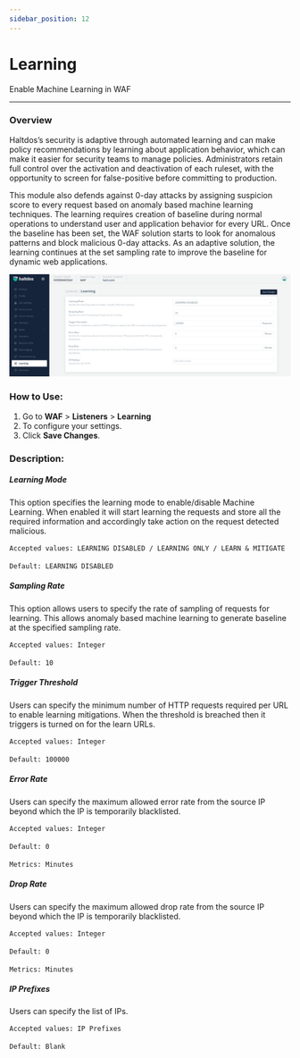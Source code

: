 ```yaml
---
sidebar_position: 12
---
```


# Learning
Enable Machine Learning in WAF

---

### Overview 

Haltdos’s security is adaptive through automated learning and can make policy recommendations by learning about application behavior, which can make it easier for security teams to manage policies. Administrators retain full control over the activation and deactivation of each ruleset, with the opportunity to screen for false-positive before committing to production.

This module also defends against 0-day attacks by assigning suspicion score to every request based on anomaly based machine learning techniques. The learning requires creation of baseline during normal operations to understand user and application behavior for every URL. Once the baseline has been set, the WAF solution starts to look for anomalous patterns and block malicious 0-day attacks. As an adaptive solution, the learning continues at the set sampling rate to improve the baseline for dynamic web applications.

![learning](/img/waf/v7/docs/learning.png)

### How to Use:

1. Go to **WAF** > **Listeners** > **Learning**
2. To configure your settings. 
3. Click **Save Changes**.

### Description:

##### **Learning Mode**

This option specifies the learning mode to enable/disable Machine Learning. When enabled it will start learning the requests and store all the required information and accordingly take action on the request detected malicious.

    Accepted values: LEARNING DISABLED / LEARNING ONLY / LEARN & MITIGATE

    Default: LEARNING DISABLED 

##### **Sampling Rate**

This option allows users to specify the rate of sampling of requests for learning. This allows anomaly based machine learning to generate baseline at the specified sampling rate.

    Accepted values: Integer

    Default: 10 

##### **Trigger Threshold**

Users can specify the minimum number of HTTP requests required per URL to enable learning mitigations. When the threshold is breached then it triggers is turned on for the learn URLs.

    Accepted values: Integer

    Default: 100000 

##### **Error Rate**

Users can specify the maximum allowed error rate from the source IP beyond which the IP is temporarily blacklisted.

    Accepted values: Integer

    Default: 0 

    Metrics: Minutes

##### **Drop Rate**

Users can specify the maximum allowed drop rate from the source IP beyond which the IP is temporarily blacklisted.

    Accepted values: Integer

    Default: 0 

    Metrics: Minutes
    
##### **IP Prefixes**

Users can specify the list of IPs.

    Accepted values: IP Prefixes 

    Default: Blank
